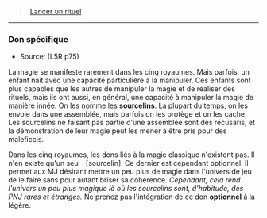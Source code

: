 ﻿---
!GenericItem
Name: Don spécifique
Id: l5r_rituals_hd.md#don-spécifique
ParentLink: l5r_rituals_hd.md#lancer-un-rituel
ParentName: Lancer un rituel
NameLevel: 3
Source: (L5R p75)
Attributes: {}
---
> [Lancer un rituel](hd_l5r_rituals.md)

---

### Don spécifique

- Source: (L5R p75)

La magie se manifeste rarement dans les cinq royaumes. Mais parfois, un enfant naît avec une capacité particulière à la manipuler. Ces enfants sont plus capables que les autres de manipuler la magie et de réaliser des rituels, mais ils ont aussi, en général, une capacité à manipuler la magie de manière innée. On les nomme les **sourcelins**. La plupart du temps, on les envoie dans une assemblée, mais parfois on les protège et on les cache. Les sourcelins ne faisant pas partie d'une assemblée sont des récusaris, et la démonstration de leur magie peut les mener à être pris pour des maleficcis.

Dans les cinq royaumes, les dons liés à la magie classique n'existent pas. Il n'en existe qu'un seul : [sourcelin]. Ce dernier est cependant optionnel. Il permet aux MJ désirant mettre un peu plus de magie dans l'univers de jeu de le faire sans pour autant briser sa cohérence. _Cependant, cela rend l'univers un peu plus magique là où les sourcelins sont, d'habitude, des PNJ rares et étranges._ Ne prenez pas l'intégration de ce don **optionnel** à la légère.

